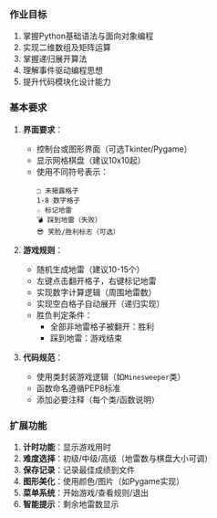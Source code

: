### 作业目标
1. 掌握Python基础语法与面向对象编程
2. 实现二维数组及矩阵运算
3. 掌握递归展开算法
4. 理解事件驱动编程思想
5. 提升代码模块化设计能力

### 基本要求
1. **界面要求**：
   - 控制台或图形界面（可选Tkinter/Pygame）
   - 显示网格棋盘（建议10x10起）
   - 使用不同符号表示：
     ```
     ▢ 未揭露格子  
     1-8 数字格子  
     ☆ 标记地雷  
     💣 踩到地雷（失败）  
     😎 笑脸/胜利标志（可选）
     ```

2. **游戏规则**：
   - 随机生成地雷（建议10-15个）
   - 左键点击翻开格子，右键标记地雷
   - 实现数字计算逻辑（周围地雷数）
   - 实现空白格子自动展开（递归实现）
   - 胜负判定条件：
     - 全部非地雷格子被翻开：胜利
     - 踩到地雷：游戏结束

3. **代码规范**：
   - 使用类封装游戏逻辑（如`Minesweeper`类）
   - 函数命名遵循PEP8标准
   - 添加必要注释（每个类/函数说明）

### 扩展功能
1. **计时功能**：显示游戏用时
2. **难度选择**：初级/中级/高级（地雷数与棋盘大小可调）
3. **保存记录**：记录最佳成绩到文件
4. **图形美化**：使用颜色/图片（如Pygame实现）
5. **菜单系统**：开始游戏/查看规则/退出
6. **智能提示**：剩余地雷数显示